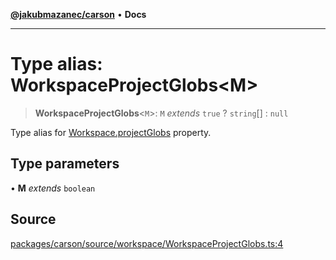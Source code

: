 [**@jakubmazanec/carson**](../README.md) • **Docs**

---

# Type alias: WorkspaceProjectGlobs\<M\>

> **WorkspaceProjectGlobs**\<`M`\>: `M` _extends_ `true` ? `string`[] : `null`

Type alias for [Workspace.projectGlobs](../classes/Workspace.md#projectglobs) property.

## Type parameters

• **M** _extends_ `boolean`

## Source

[packages/carson/source/workspace/WorkspaceProjectGlobs.ts:4](https://github.com/jakubmazanec/js-tools/blob/d8fb2f4f9576baa170e480eea0b247af3afdcd86/packages/carson/source/workspace/WorkspaceProjectGlobs.ts#L4)
